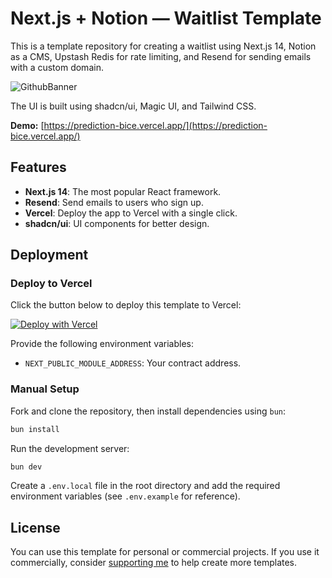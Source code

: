 # Next.js + Notion — Waitlist Template

This is a template repository for creating a waitlist using Next.js 14, Notion as a CMS, Upstash Redis for rate limiting, and Resend for sending emails with a custom domain.

![GithubBanner](./app/twitter-image.png)

The UI is built using shadcn/ui, Magic UI, and Tailwind CSS.

**Demo:** [https://prediction-bice.vercel.app/](https://prediction-bice.vercel.app/)

## Features

- **Next.js 14**: The most popular React framework.
- **Resend**: Send emails to users who sign up.
- **Vercel**: Deploy the app to Vercel with a single click.
- **shadcn/ui**: UI components for better design.

## Deployment

### Deploy to Vercel

Click the button below to deploy this template to Vercel:

[![Deploy with Vercel](https://vercel.com/button)](https://vercel.com/new/clone?repository-url=https%3A%2F%2Fgithub.com%2Flakshaybhushan%2Fnextjs-notion-waitlist-template&env=NOTION_SECRET,NOTION_DB,RESEND_API_KEY,UPSTASH_REDIS_REST_URL,UPSTASH_REDIS_REST_TOKEN)

Provide the following environment variables:

- `NEXT_PUBLIC_MODULE_ADDRESS`: Your contract address.

### Manual Setup

Fork and clone the repository, then install dependencies using `bun`:

```bash
bun install
```

Run the development server:

```bash
bun dev
```

Create a `.env.local` file in the root directory and add the required environment variables (see `.env.example` for reference).

## License

You can use this template for personal or commercial projects. If you use it commercially, consider [supporting me](https://www.buymeacoffee.com/lakshaybhushan) to help create more templates.
